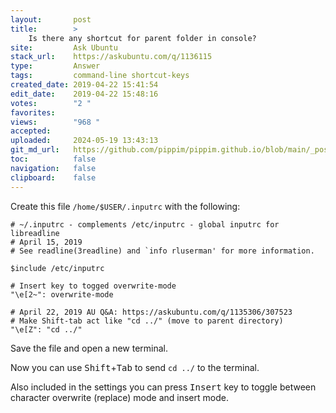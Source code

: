 ```yaml
---
layout:       post
title:        >
    Is there any shortcut for parent folder in console?
site:         Ask Ubuntu
stack_url:    https://askubuntu.com/q/1136115
type:         Answer
tags:         command-line shortcut-keys
created_date: 2019-04-22 15:41:54
edit_date:    2019-04-22 15:48:16
votes:        "2 "
favorites:    
views:        "968 "
accepted:     
uploaded:     2024-05-19 13:43:13
git_md_url:   https://github.com/pippim/pippim.github.io/blob/main/_posts/2019/2019-04-22-Is-there-any-shortcut-for-parent-folder-in-console_.md
toc:          false
navigation:   false
clipboard:    false
---
```


Create this file `/home/$USER/.inputrc` with the following:

``` 
# ~/.inputrc - complements /etc/inputrc - global inputrc for libreadline
# April 15, 2019
# See readline(3readline) and `info rluserman' for more information.

$include /etc/inputrc

# Insert key to togged overwrite-mode
"\e[2~": overwrite-mode

# April 22, 2019 AU Q&A: https://askubuntu.com/q/1135306/307523
# Make Shift-tab act like "cd ../" (move to parent directory)
"\e[Z": "cd ../"
```

Save the file and open a new terminal.

Now you can use <kbd>Shift</kbd>+<kbd>Tab</kbd> to send `cd ../` to the terminal.

Also included in the settings you can press <kbd>Insert</kbd> key to toggle between character overwrite (replace) mode and insert mode.
